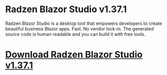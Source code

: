# Radzen Blazor Studio v1.37.1

Radzen Blazor Studio is a desktop tool that empowers developers to create beautiful business Blazor apps. Fast. No vendor lock-in. The generated source code is human readable and you can build it with free tools.

# [Download Radzen Blazor Studio v1.37.1](https://developer.team/dotnet/35252-radzen-blazor-studio-v1371.html)

